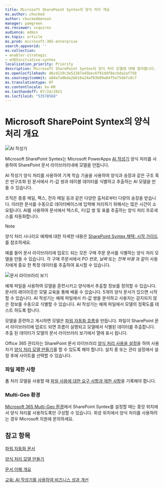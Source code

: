 ```yaml
---
title: Microsoft SharePoint Syntex의 양식 처리 개요
ms.author: chucked
author: chuckedmonson
manager: pamgreen
ms.reviewer: ssquires
audience: admin
ms.topic: article
ms.prod: microsoft-365-enterprise
search.appverid: ''
ms.collection:
- enabler-strategic
- m365initiative-syntex
localization_priority: Priority
description: Microsoft SharePoint Syntex의 양식 처리 모델에 대해 알아봅니다.
ms.openlocfilehash: d6cd129c3e52287a45bec6f91ddf8ecbda2af758
ms.sourcegitcommit: a84a7a9bda2b616a24af03b89a84f5e75ebfc0c7
ms.translationtype: HT
ms.contentlocale: ko-KR
ms.lasthandoff: 07/24/2021
ms.locfileid: "53578568"
---
```

# <a name="form-processing-overview-in-microsoft-sharepoint-syntex"></a>Microsoft SharePoint Syntex의 양식 처리 개요

 ![AI 작성기](../media/content-understanding/ai-builder.png)</br>

Microsoft SharePoint Syntex는 Microsoft PowerApps [AI 작성기](/ai-builder/overview) 양식 처리를 사용하여 SharePoint 문서 라이브러리내에 모델을 만듭니다.

AI 작성기 양식 처리를 사용하여 기계 학습 기술을 사용하여 양식과 송장과 같은 구조 혹은 반구조화 된 문서에서 키-값 쌍과 테이블 데이터를 식별하고 추출하는 AI 모델을 만들 수 있습니다.

조직은 종종 메일, 팩스, 전자 메일 등과 같은 다양한 출처로부터 다량의 송장을 받습니다. 이러한 문서를 수동으로 데이터베이스에 입력해 처리하기 위해서는 많은 시간이 소요됩니다. AI를 사용하여 문서에서 텍스트, 키/값 쌍 및 표를 추출하는 양식 처리 프로세스를 자동화합니다. 

> [!NOTE]
> 양식 처리 시나리오 예제에 대한 자세한 내용은 [SharePoint Syntex 채택: 시작 가이드](./adoption-getstarted.md)를 참조하세요.

예를 들어 문서 라이브러리에 업로드 되는 모든 구매 주문 문서를 식별하는 양식 처리 모델을 만들 수 있습니다. 각 구매 주문서에서 *PO 번호*, *날짜* 또는 *전체 비용* 과 같이 사용자에게 중요 한 특정 데이터를 추출하여 표시할 수 있습니다.

![문서 라이브러리 보기](../media/content-understanding/doc-lib-done.png)</br>  

예제 파일을 사용하여 모델을 훈련시키고 양식에서 추출할 정보를 정의할 수 있습니다. 문서의 레이아웃은 모델 교육을 통해 배울 수 있습니다. 5개의 양식 문서가 있으면 시작 할 수 있습니다. AI 작성기는 예제 파일에서 키-값 쌍을 분석하고 사용자는 감지되지 않은 정보를 수동으로 식별할 수 있습니다.  AI 작성기는 예제 파일에서 모델의 정확도를 테스트 하도록 합니다.

모델을 훈련하고 게시하면 모델은 [파워 자동화 흐름](/power-automate/getting-started)을 만듭니다. 파일이 SharePoint 문서 라이브러리에 업로드 되면 흐름이 실행되고 모델에서 식별된 데이터를 추출합니다. 추출 된 데이터가 모델의 문서 라이브러리 보기에서 열에 표시 됩니다.

Office 365 관리자는 SharePoint 문서 라이브러리 [양식 처리 사용을 설정](./set-up-content-understanding.md)을 하여 사용자가 [양식 처리 모델 만들기](create-a-form-processing-model.md)를 할 수 있도록 해야 합니다. 설치 중 또는 관리 설정에서 설정 후에 사이트를 선택할 수 있습니다.

### <a name="file-limitations"></a>파일 제한 사항

폼 처리 모델을 사용할 때 [파일 사용에 대한 요구 사항과 제한 사항](/ai-builder/form-processing-model-requirements)을 기록해야 합니다.

### <a name="multi-geo-environments"></a>Multi-Geo 환경

[Microsoft 365 Multi-Geo 환경](../enterprise/microsoft-365-multi-geo.md)에서 SharePoint Syntex를 설정할 때는 중앙 위치에서 양식 처리를 사용하도록만 구성할 수 있습니다. 위성 위치에서 양식 처리를 사용하려는 경우 Microsoft 지원에 문의하세요.






## <a name="see-also"></a>참고 항목
  
[파워 자동화 문서](/power-automate/)

[양식 처리 모델 만들기](create-a-form-processing-model.md)

[문서 이해 개요](document-understanding-overview.md)

[교육: AI 작성기를 사용하여 비즈니스 성과 개선](/learn/paths/improve-business-performance-ai-builder/?source=learn)
